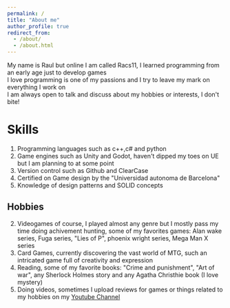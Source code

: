 ```yaml
---
permalink: /
title: "About me"
author_profile: true
redirect_from: 
  - /about/
  - /about.html
---
```





My name is Raul but online I am called Racs11, I learned programming from an early age just to develop games
<br>
I love programming is one of my passions and I try to leave my mark on everything I work on
<br>
I am always open to talk and discuss about my hobbies or interests, I don't bite! 
<br>

Skills
======
1. Programming languages such as c++,c# and python
1. Game engines such as Unity and Godot, haven't dipped my toes on UE but I am planning to at some point
1. Version control such as Github and ClearCase
1. Certified on Game design by the "Universidad autonoma de Barcelona"  
1. Knowledge of design patterns and SOLID concepts 

Hobbies
------
2. Videogames of course, I played almost any genre but I mostly pass my time doing achivement hunting, some of my favorites games: Alan wake series, Fuga series, "Lies of P", phoenix wright series, Mega Man X series
2. Card Games, currently discovering the vast world of MTG, such an intricated game full of creativity and expression
2. Reading, some of my favorite books: "Crime and punishment", "Art of war", any Sherlock Holmes story and any Agatha Christhie book (I love mystery)
2. Doing videos, sometimes I upload reviews for games or things related to my hobbies on my <a href="https://www.youtube.com/channel/UCUpFw1wkLdnqP3G39o0sSpA" >Youtube Channel </a>